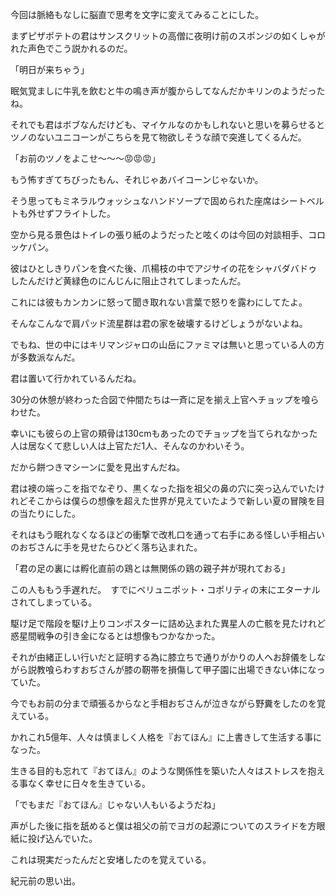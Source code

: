 今回は脈絡もなしに脳直で思考を文字に変えてみることにした。

まずピザポテトの君はサンスクリットの高僧に夜明け前のスポンジの如くしゃがれた声色でこう説かれるのだ。

「明日が来ちゃう」

眠気覚ましに牛乳を飲むと牛の鳴き声が腹からしてなんだかキリンのようだったね。

それでも君はボブなんだけども、マイケルなのかもしれないと思いを募らせるとツノのないユニコーンがこちらを見て物欲しそうな顔で突進してくるんだ。

「お前のツノをよこせ〜〜〜😡😡😡」

もう怖すぎてちびったもん、それじゃあバイコーンじゃないか。

そう思ってもミネラルウォッシュなハンドソープで固められた座席はシートベルトも外せずフライトした。

空から見る景色はトイレの張り紙のようだったと呟くのは今回の対談相手、コロッケパン。

彼はひとしきりパンを食べた後、爪楊枝の中でアジサイの花をシャバダバドゥしたんだけど黄緑色のにんじんに阻止されてしまったんだ。

これには彼もカンカンに怒って聞き取れない言葉で怒りを露わにしてたよ。

そんなこんなで肩パッド流星群は君の家を破壊するけどしょうがないよね。

でもね、世の中にはキリマンジャロの山岳にファミマは無いと思っている人の方が多数派なんだ。

君は置いて行かれているんだね。

30分の休憩が終わった合図で仲間たちは一斉に足を揃え上官へチョップを喰らわせた。

幸いにも彼らの上官の頬骨は130cmもあったのでチョップを当てられなかった人は居なくて悲しい人は上官ただ1人、そんなのかわいそう。

だから餅つきマシーンに愛を見出すんだね。

君は襖の端っこを指でなぞり、黒くなった指を祖父の鼻の穴に突っ込んでいたけれどそこからは僕らの想像を超えた世界が見えていたようで新しい夏の冒険を目の当たりにした。

それはもう眠れなくなるほどの衝撃で改札口を通って右手にある怪しい手相占いのおぢさんに手を見せたらひどく落ち込まれた。

「君の足の裏には孵化直前の鶏とは無関係の鶏の親子丼が現れておる」

この人ももう手遅れだ。　すでにペリュニポット・コポリティの末にエターナルされてしまっている。

駆け足で階段を駆け上りコンポスターに詰め込まれた異星人の亡骸を見たけれど惑星間戦争の引き金になるとは想像もつかなかった。

それが由緒正しい行いだと証明する為に膝立ちで通りがかりの人へお辞儀をしながら説教喰らわすおぢさんが膝の靭帯を損傷して甲子園に出場できない体になっていた。

今でもお前の分まで頑張るからなと手相おぢさんが泣きながら野糞をしたのを覚えている。

かれこれ5億年、人々は慎ましく人格を『おてほん』に上書きして生活する事になった。

生きる目的も忘れて『おてほん』のような関係性を築いた人々はストレスを抱える事なく幸せに日々を生きている。

「でもまだ『おてほん』じゃない人もいるようだね」

声がした後に指を舐めると僕は祖父の前でヨガの起源についてのスライドを方眼紙に投げ込んでいた。

これは現実だったんだと安堵したのを覚えている。

紀元前の思い出。
